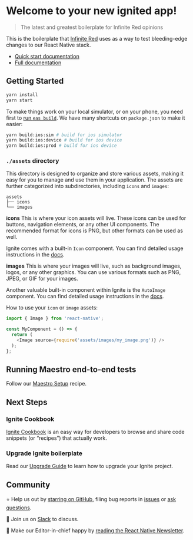 # Welcome to your new ignited app!

> The latest and greatest boilerplate for Infinite Red opinions

This is the boilerplate that [Infinite Red](https://infinite.red) uses as a way to test bleeding-edge changes to our React Native stack.

- [Quick start documentation](https://github.com/infinitered/ignite/blob/master/docs/boilerplate/Boilerplate.md)
- [Full documentation](https://github.com/infinitered/ignite/blob/master/docs/README.md)

## Getting Started

```bash
yarn install
yarn start
```

To make things work on your local simulator, or on your phone, you need first to [run `eas build`](https://github.com/infinitered/ignite/blob/master/docs/expo/EAS.md). We have many shortcuts on `package.json` to make it easier:

```bash
yarn build:ios:sim # build for ios simulator
yarn build:ios:device # build for ios device
yarn build:ios:prod # build for ios device
```

### `./assets` directory

This directory is designed to organize and store various assets, making it easy for you to manage and use them in your application. The assets are further categorized into subdirectories, including `icons` and `images`:

```tree
assets
├── icons
└── images
```

**icons**
This is where your icon assets will live. These icons can be used for buttons, navigation elements, or any other UI components. The recommended format for icons is PNG, but other formats can be used as well.

Ignite comes with a built-in `Icon` component. You can find detailed usage instructions in the [docs](https://github.com/infinitered/ignite/blob/master/docs/boilerplate/app/components/Icon.md).

**images**
This is where your images will live, such as background images, logos, or any other graphics. You can use various formats such as PNG, JPEG, or GIF for your images.

Another valuable built-in component within Ignite is the `AutoImage` component. You can find detailed usage instructions in the [docs](https://github.com/infinitered/ignite/blob/master/docs/Components-AutoImage.md).

How to use your `icon` or `image` assets:

```typescript
import { Image } from 'react-native';

const MyComponent = () => {
  return (
    <Image source={require('assets/images/my_image.png')} />
  );
};
```

## Running Maestro end-to-end tests

Follow our [Maestro Setup](https://ignitecookbook.com/docs/recipes/MaestroSetup) recipe.

## Next Steps

### Ignite Cookbook

[Ignite Cookbook](https://ignitecookbook.com/) is an easy way for developers to browse and share code snippets (or “recipes”) that actually work.

### Upgrade Ignite boilerplate

Read our [Upgrade Guide](https://ignitecookbook.com/docs/recipes/UpdatingIgnite) to learn how to upgrade your Ignite project.

## Community

⭐️ Help us out by [starring on GitHub](https://github.com/infinitered/ignite), filing bug reports in [issues](https://github.com/infinitered/ignite/issues) or [ask questions](https://github.com/infinitered/ignite/discussions).

💬 Join us on [Slack](https://join.slack.com/t/infiniteredcommunity/shared_invite/zt-1f137np4h-zPTq_CbaRFUOR_glUFs2UA) to discuss.

📰 Make our Editor-in-chief happy by [reading the React Native Newsletter](https://reactnativenewsletter.com/).
